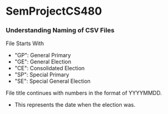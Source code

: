 # SemProjectCS480

### Understanding Naming of CSV Files
File Starts With
- "GP": General Primary
- "GE": General Election
- "CE": Consolidated Election
- "SP": Special Primary
- "SE": Special General Election

File title continues with numbers in the format of YYYYMMDD.
- This represents the date when the election was.
